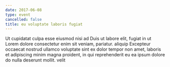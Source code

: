 ```yaml
---
date: 2017-06-08
type: event
cancelled: false
title: eu voluptate laboris fugiat
---
```

Ut cupidatat culpa esse eiusmod nisi ad Duis ut labore elit, fugiat in ut Lorem dolore consectetur enim sit veniam, pariatur. aliquip Excepteur occaecat nostrud ullamco voluptate sint ex dolor tempor non amet, laboris et adipiscing minim magna proident, in qui reprehenderit eu ea ipsum dolore do nulla deserunt mollit. velit